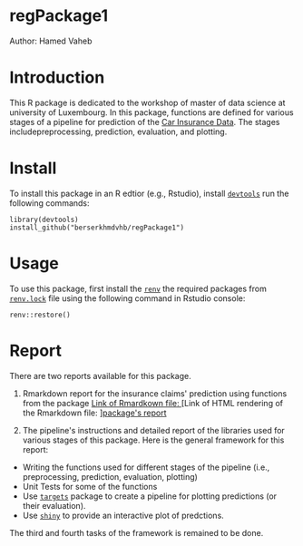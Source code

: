 # regPackage1
Author: Hamed Vaheb

# Introduction

This R package is dedicated to the workshop of master of data science at university of Luxembourg.
In this package, functions are defined for various stages of a pipeline for prediction of the [Car Insurance Data](https://www.kaggle.com/datasets/sagnik1511/car-insurance-data). The stages includepreprocessing, prediction, evaluation, and plotting.

# Install 

To install this package in an R edtior (e.g., Rstudio), install [`devtools`](https://www.r-project.org/nosvn/pandoc/devtools.html) run the following commands:

```
library(devtools)
install_github("berserkhmdvhb/regPackage1")
```

# Usage
To use this package, first install the [`renv`](https://rstudio.github.io/renv/articles/renv.html) the required packages from [`renv.lock`](https://github.com/berserkhmdvhb/regPackage1/blob/main/renv.lock) file using the following command in Rstudio console:

```
renv::restore()
```

# Report
There are two reports available for this package.

 1. Rmarkdown report for the insurance claims' prediction using functions from the package
[Link of Rmardkown file: ](https://github.com/berserkhmdvhb/regPackage1/blob/main/inst/report.Rmd)
[Link of HTML rendering of the Rmarkdown file: ][package's report](https://htmlpreview.github.io/?https://github.com/berserkhmdvhb/regPackage1/blob/main/inst/report.html)

2. The pipeline's instructions and detailed report of the libraries used for various stages of this package. Here is the general framework for this report:
 - Writing the functions used for different stages of the pipeline (i.e., preprocessing, prediction, evaluation, plotting)
 - Unit Tests for some of the functions
 - Use [`targets`](https://cran.r-project.org/web/packages/targets/index.html) package to create a pipeline for plotting predictions (or their evaluation).
 - Use [`shiny`]() to provide an interactive plot of predctions.

The third and fourth tasks of the framework is remained to be done.

